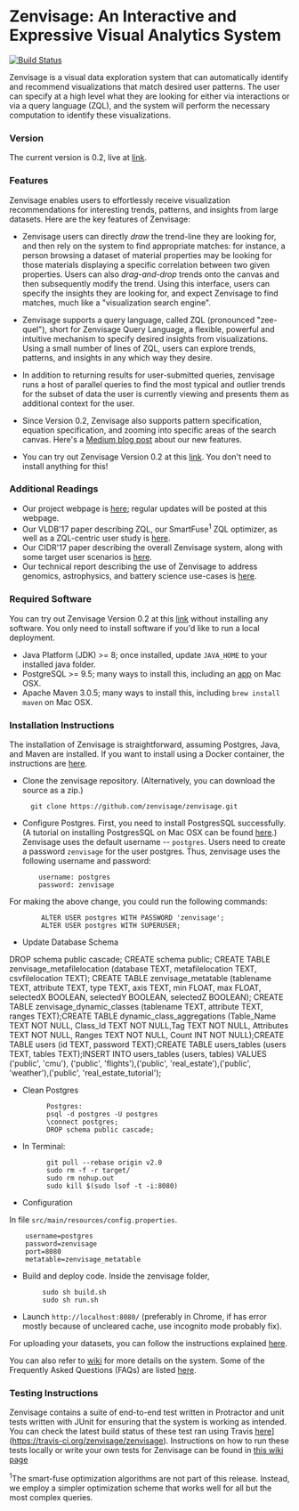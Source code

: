 # Zenvisage: An Interactive and Expressive Visual Analytics System 

[![Build Status](https://travis-ci.org/zenvisage/zenvisage.svg?branch=v3.0)](https://travis-ci.org/zenvisage/zenvisage)

Zenvisage is a visual data exploration system that can automatically identify and recommend visualizations that match desired user patterns. The user can specify at a high level what they are looking for either via interactions or via a query language (ZQL), and the system will perform the necessary computation to identify these visualizations.

### Version
The current version is 0.2, live at [link].

### Features
Zenvisage enables users to effortlessly receive visualization recommendations for interesting trends, patterns, and insights from large datasets. Here are the key features of Zenvisage:

* Zenvisage users can directly _draw_ the trend-line they are looking for, and then rely on the system to find appropriate matches: for instance, a person browsing a dataset of material properties may be looking for those materials displaying a specific correlation between two given properties. Users can also _drag-and-drop_ trends onto the canvas and then subsequently modify the trend. Using this interface, users can specify the insights they are looking for, and expect Zenvisage to find matches, much like a "visualization search engine".

* Zenvisage supports a query language, called ZQL (pronounced "zee-quel"), short for Zenvisage Query Language, a flexible, powerful and intuitive mechanism to specify desired insights from visualizations. Using a small number of lines of ZQL, users can explore trends, patterns, and insights in any which way they desire.

* In addition to returning results for user-submitted queries, zenvisage runs a host of parallel queries to find the most typical and outlier trends for the subset of data the user is currently viewing and presents them as additional context for the user.

* Since Version 0.2, Zenvisage also supports pattern specification, equation specification, and zooming into specific areas of the search canvas. Here's a [Medium blog post][Medium] about our new features. 

* You can try out Zenvisage Version 0.2 at this [link]. You don't need to install anything for this!

### Additional Readings
* Our project webpage is [here][zenvisage-website]; regular updates will be posted at this webpage.
* Our VLDB'17 paper describing ZQL, our SmartFuse<sup>1</sup> ZQL optimizer, as well as a ZQL-centric user study is [here][zenvisage-vldb].
* Our CIDR'17 paper describing the overall Zenvisage system, along with some target user scenarios is [here][zenvisage-cidr].
* Our technical report describing the use of Zenvisage to address genomics, astrophysics, and battery science use-cases is [here][zenvisage-chi].


### Required Software
You can try out Zenvisage Version 0.2 at this [link] without installing any software. You only need to install software if you'd like to run a local deployment. 

* Java Platform (JDK) >= 8; once installed, update `JAVA_HOME` to your installed java folder.
* PostgreSQL >= 9.5;  many ways to install this, including an [app][postgres-installation] on Mac OSX.
* Apache Maven 3.0.5;  many ways to install this, including `brew install maven` on Mac OSX.

### Installation Instructions
The installation of Zenvisage is straightforward, assuming Postgres, Java, and Maven are installed. If you want to install using a Docker container, the instructions are [here][Docker-instructions].

* Clone the zenvisage repository. (Alternatively, you can download the source as a zip.)

     
        git clone https://github.com/zenvisage/zenvisage.git
     


* Configure Postgres. First, you need to install PostgresSQL successfully. (A tutorial on installing PostgresSQL on Mac OSX can be found [here][postgres-installation].) Zenvisage uses the default username -- `postgres`. Users need to create a password `zenvisage` for the user postgres. Thus, zenvisage uses the following username and password:     
        
          username: postgres
          password: zenvisage 
          
For making the above change, you could run the following commands:
            
            ALTER USER postgres WITH PASSWORD 'zenvisage';
            ALTER USER postgres WITH SUPERUSER;
              
* Update Database Schema
        
DROP schema public cascade; CREATE schema public; CREATE TABLE zenvisage_metafilelocation (database TEXT, metafilelocation TEXT, csvfilelocation TEXT); CREATE TABLE zenvisage_metatable (tablename TEXT, attribute TEXT, type TEXT, axis TEXT, min FLOAT, max FLOAT, selectedX BOOLEAN, selectedY BOOLEAN, selectedZ BOOLEAN); CREATE TABLE zenvisage_dynamic_classes (tablename TEXT, attribute TEXT, ranges TEXT);CREATE TABLE dynamic_class_aggregations (Table_Name TEXT NOT NULL, Class_Id TEXT NOT NULL,Tag TEXT NOT NULL, Attributes TEXT NOT NULL, Ranges TEXT NOT NULL, Count INT NOT NULL);CREATE TABLE users (id TEXT, password TEXT);CREATE TABLE users_tables (users TEXT, tables TEXT);INSERT INTO users_tables (users, tables) VALUES ('public', 'cmu'), ('public', 'flights'),('public', 'real_estate'),('public', 'weather'),('public', 'real_estate_tutorial');

* Clean Postgres

            Postgres:
            psql -d postgres -U postgres
            \connect postgres;
            DROP schema public cascade;

        
* In Terminal:

            git pull --rebase origin v2.0
            sudo rm -f -r target/
            sudo rm nohup.out
            sudo kill $(sudo lsof -t -i:8080)  
 
* Configuration

In file  ```src/main/resources/config.properties```.

        username=postgres
        password=zenvisage
        port=8080
        metatable=zenvisage_metatable           
            
 
 * Build and deploy code. Inside the zenvisage folder,
 
            sudo sh build.sh
            sudo sh run.sh 

* Launch `http://localhost:8080/` (preferably in Chrome, if has error mostly because of uncleared cache, use incognito mode probably fix). 


For uploading your datasets, you can follow the instructions explained [here][Data-upload-instructions].

You can also refer to [wiki][System-Overview] for more details on the system. Some of the Frequently Asked Questions (FAQs) are listed [here][Troubleshooting].

### Testing Instructions

Zenvisage contains a suite of end-to-end test written in Protractor and unit tests written with JUnit for ensuring that the system is working as intended. You can check the latest build status of these test ran using Travis [here](https://travis-ci.org/zenvisage/zenvisage.svg?branch=v3.0)](https://travis-ci.org/zenvisage/zenvisage). Instructions on how to run these tests locally or write your own tests for Zenvisage can be found in [this wiki page](https://github.com/zenvisage/zenvisage/wiki/Testing-in-Zenvisage)


[//]: # (These are reference links used in the body of this note and get stripped out when the markdown processor does its job. There is no need to format nicely because it shouldn't be seen. Thanks SO - http://stackoverflow.com/questions/4823468/store-comments-in-markdown-syntax)

   [prof]: http://web.engr.illinois.edu/~adityagp/#
   [zenvisage-website]: http://zenvisage.github.io/
   [zenvisage-vldb]: http://data-people.cs.illinois.edu/papers/zenvisage-vldb.pdf
   [zenvisage-cidr]: http://data-people.cs.illinois.edu/papers/zenvisage-cidr.pdf
   [postgressite]: https://www.postgresql.org/
   [postgres-installation]: https://chartio.com/resources/tutorials/how-to-start-postgresql-server-on-mac-os-x/
   [Docker-instructions]: https://github.com/zenvisage/zenvisage/wiki/Docker-Installation-Instruction-for-Mac
   [Data-upload-instructions]: https://github.com/zenvisage/zenvisage/wiki/Instructions-for-uploading-new-datasets
   [Medium]: https://medium.com/@adityagp/effortless-exploration-with-zenvisage-2-0-c1a515477399
   [zenvisage-chi]: https://arxiv.org/pdf/1710.00763.pdf
   [System-Overview]: https://github.com/zenvisage/zenvisage/wiki/System-Overview
   [Troubleshooting]:https://github.com/zenvisage/zenvisage/wiki/Troubleshooting-and-FAQs
   [link]: http://zenvisage.cs.illinois.edu
   <sup>1</sup>The smart-fuse optimization algorithms are not part of this release. Instead, we employ a simpler optimization scheme that works well for all but the most complex queries. 

